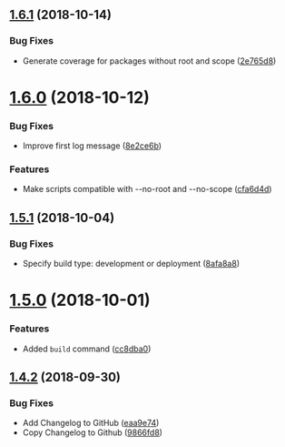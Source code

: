 ## [1.6.1](https://github.com/leofavre/agar/compare/v1.6.0...v1.6.1) (2018-10-14)


### Bug Fixes

* Generate coverage for packages without root and scope ([2e765d8](https://github.com/leofavre/agar/commit/2e765d8))

# [1.6.0](https://github.com/leofavre/agar/compare/v1.5.1...v1.6.0) (2018-10-12)


### Bug Fixes

* Improve first log message ([8e2ce6b](https://github.com/leofavre/agar/commit/8e2ce6b))


### Features

* Make scripts compatible with --no-root and --no-scope ([cfa6d4d](https://github.com/leofavre/agar/commit/cfa6d4d))

## [1.5.1](https://github.com/leofavre/agar/compare/v1.5.0...v1.5.1) (2018-10-04)


### Bug Fixes

* Specify build type: development or deployment ([8afa8a8](https://github.com/leofavre/agar/commit/8afa8a8))

# [1.5.0](https://github.com/leofavre/agar/compare/v1.4.2...v1.5.0) (2018-10-01)


### Features

* Added `build` command ([cc8dba0](https://github.com/leofavre/agar/commit/cc8dba0))

## [1.4.2](https://github.com/leofavre/agar/compare/v1.4.1...v1.4.2) (2018-09-30)


### Bug Fixes

* Add Changelog to GitHub ([eaa9e74](https://github.com/leofavre/agar/commit/eaa9e74))
* Copy Changelog to Github ([9866fd8](https://github.com/leofavre/agar/commit/9866fd8))
